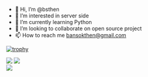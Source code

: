 - 👋 Hi, I’m @bsthen
- 👀 I’m interested in server side
- 🌱 I’m currently learning Python
- 💞️ I’m looking to collaborate on open source project
- 📫 How to reach me bansokthen@gmail.com

<!---
bsthen/bsthen is a ✨ special ✨ repository because its `README.md` (this file) appears on your GitHub profile.
You can click the Preview link to take a look at your changes.
--->
[![trophy](https://github-profile-trophy.vercel.app/?username=bsthen&margin-w=8)](https://github.com/bsthen)
<!--
[![My GitHub Stats](https://github-readme-stats.vercel.app/api/?username=bsthen&count_private=true&theme=tokyonight&showicons=true)]()
[![My GitHub Language Stats](https://github-readme-stats.vercel.app/api/top-langs/?username=bsthen&langs_count=5&theme=tokyonight)]()
-->

![](https://github-readme-stats.vercel.app/api?username=bsthen&theme=light&hide_border=false&include_all_commits=true&count_private=true)
![](https://github-readme-streak-stats.herokuapp.com/?user=bsthen&theme=light&hide_border=false)<br/>
![](https://github-readme-stats.vercel.app/api/top-langs/?username=bsthen&theme=light&hide_border=false&include_all_commits=true&count_private=true&layout=compact)
